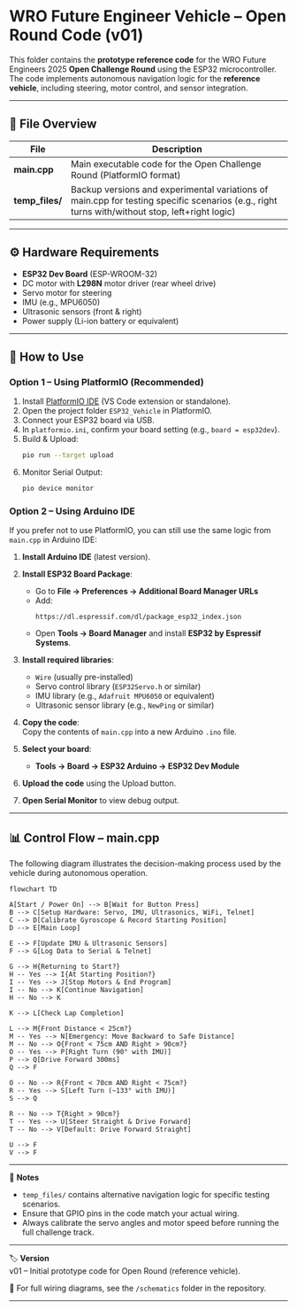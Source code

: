 # WRO Future Engineer Vehicle – Open Round Code (v01)

This folder contains the **prototype reference code** for the WRO Future Engineers 2025 **Open Challenge Round** using the ESP32 microcontroller.  
The code implements autonomous navigation logic for the **reference vehicle**, including steering, motor control, and sensor integration.

---

## 📂 File Overview

| File | Description |
|------|-------------|
| **main.cpp** | Main executable code for the Open Challenge Round (PlatformIO format) |
| **temp_files/** | Backup versions and experimental variations of main.cpp for testing specific scenarios (e.g., right turns with/without stop, left+right logic) |

---

## ⚙️ Hardware Requirements
- **ESP32 Dev Board** (ESP-WROOM-32)
- DC motor with **L298N** motor driver (rear wheel drive)
- Servo motor for steering
- IMU (e.g., MPU6050)
- Ultrasonic sensors (front & right)
- Power supply (Li-ion battery or equivalent)

---

## 🚀 How to Use

### **Option 1 – Using PlatformIO (Recommended)**
1. Install [PlatformIO IDE](https://platformio.org/) (VS Code extension or standalone).
2. Open the project folder `ESP32_Vehicle` in PlatformIO.
3. Connect your ESP32 board via USB.
4. In `platformio.ini`, confirm your board setting (e.g., `board = esp32dev`).
5. Build & Upload:
   ```bash
   pio run --target upload
6. Monitor Serial Output:
   ```bash
   pio device monitor

### **Option 2 – Using Arduino IDE**

If you prefer not to use PlatformIO, you can still use the same logic from `main.cpp` in Arduino IDE:

1. **Install Arduino IDE** (latest version).

2. **Install ESP32 Board Package**:  
   - Go to **File → Preferences → Additional Board Manager URLs**  
   - Add:  
     ```
     https://dl.espressif.com/dl/package_esp32_index.json
     ```
   - Open **Tools → Board Manager** and install **ESP32 by Espressif Systems**.

3. **Install required libraries**:
   - `Wire` (usually pre-installed)
   - Servo control library (`ESP32Servo.h` or similar)
   - IMU library (e.g., `Adafruit MPU6050` or equivalent)
   - Ultrasonic sensor library (e.g., `NewPing` or similar)

4. **Copy the code**:  
   Copy the contents of `main.cpp` into a new Arduino `.ino` file.

5. **Select your board**:  
   - **Tools → Board → ESP32 Arduino → ESP32 Dev Module**

6. **Upload the code** using the Upload button.

7. **Open Serial Monitor** to view debug output.

---
## 📊 Control Flow – main.cpp

The following diagram illustrates the decision-making process used by the vehicle during autonomous operation.

```mermaid
flowchart TD

A[Start / Power On] --> B[Wait for Button Press]
B --> C[Setup Hardware: Servo, IMU, Ultrasonics, WiFi, Telnet]
C --> D[Calibrate Gyroscope & Record Starting Position]
D --> E[Main Loop]

E --> F[Update IMU & Ultrasonic Sensors]
F --> G[Log Data to Serial & Telnet]

G --> H{Returning to Start?}
H -- Yes --> I{At Starting Position?}
I -- Yes --> J[Stop Motors & End Program]
I -- No --> K[Continue Navigation]
H -- No --> K

K --> L[Check Lap Completion]

L --> M{Front Distance < 25cm?}
M -- Yes --> N[Emergency: Move Backward to Safe Distance]
M -- No --> O{Front < 75cm AND Right > 90cm?}
O -- Yes --> P[Right Turn (90° with IMU)]
P --> Q[Drive Forward 300ms]
Q --> F

O -- No --> R{Front < 70cm AND Right < 75cm?}
R -- Yes --> S[Left Turn (~133° with IMU)]
S --> Q

R -- No --> T{Right > 90cm?}
T -- Yes --> U[Steer Straight & Drive Forward]
T -- No --> V[Default: Drive Forward Straight]

U --> F
V --> F
```
---

📌 **Notes**
- `temp_files/` contains alternative navigation logic for specific testing scenarios.
- Ensure that GPIO pins in the code match your actual wiring.
- Always calibrate the servo angles and motor speed before running the full challenge track.

---

🏷 **Version**  
v01 – Initial prototype code for Open Round (reference vehicle).

📄 For full wiring diagrams, see the `/schematics` folder in the repository.


---
